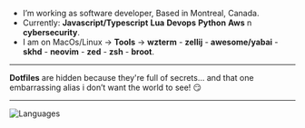 - I’m working as software developer, Based in Montreal, Canada.
- Currently: **Javascript/Typescript**  **Lua**  **Devops** **Python** **Aws** n **cybersecurity**.
- I am on MacOs/Linux -> **Tools** -> **wzterm** - **zellij** - **awesome/yabai** - **skhd** - **neovim** - **zed** - **zsh** - **broot**.
---
 **Dotfiles** are hidden because they're full of secrets... and that one embarrassing alias i don’t want the world to see! 😏

 ---

![Languages](https://github-readme-stats.vercel.app/api/top-langs/?username=azizgharbi&theme=merko)
